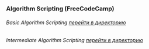 ### Algorithm Scripting (FreeCodeCamp)
###### Basic Algorithm Scripting   [перейти в директорию](https://github.com/serg-gavel/AlgorithmScripting/tree/master/Basic%20Algorithm%20Scripting)
###### Intermediate Algorithm Scripting   [перейти в директорию](https://github.com/serg-gavel/AlgorithmScripting/tree/master/Intermediate%20Algorithm%20Scripting)


